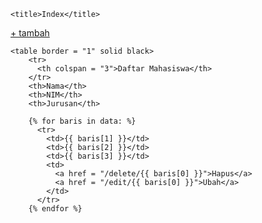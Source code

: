 <!DOCTYPE html>
<html leng = "en">
  <head>
    <meta charset="UTF-8">
    <meta name="viewport" content="width=device-width, initial-scale=1.0">
    <meta http-equiv="X-UA-Compatible" content="ie=edge">

    <title>Index</title>
  </head>

  <body>
    <a href ="/tambah">+ tambah</a>

    <table border = "1" solid black>
        <tr>
          <th colspan = "3">Daftar Mahasiswa</th>
        </tr>
        <th>Nama</th>
        <th>NIM</th>
        <th>Jurusan</th>

        {% for baris in data: %}
          <tr>
            <td>{{ baris[1] }}</td>
            <td>{{ baris[2] }}</td>
            <td>{{ baris[3] }}</td>
            <td>
              <a href = "/delete/{{ baris[0] }}">Hapus</a>
              <a href = "/edit/{{ baris[0] }}">Ubah</a>
            </td>
          </tr>
        {% endfor %}
  </body>
</html>
